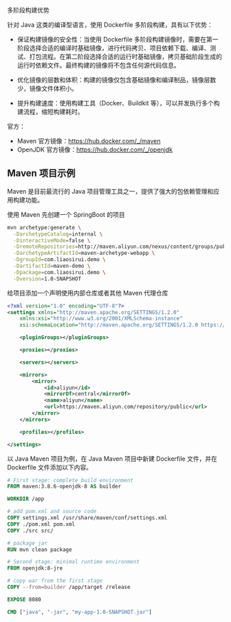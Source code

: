 

多阶段构建优势

针对 Java 这类的编译型语言，使用 Dockerfile 多阶段构建，具有以下优势：

- 保证构建镜像的安全性：当使用 Dockerfile 多阶段构建镜像时，需要在第一阶段选择合适的编译时基础镜像，进行代码拷贝、项目依赖下载、编译、测试、打包流程。在第二阶段选择合适的运行时基础镜像，拷贝基础阶段生成的运行时依赖文件。最终构建的镜像将不包含任何源代码信息。

- 优化镜像的层数和体积：构建的镜像仅包含基础镜像和编译制品，镜像层数少，镜像文件体积小。

- 提升构建速度：使用构建工具（Docker、Buildkit 等），可以并发执行多个构建流程，缩短构建耗时。

官方：

- Maven 官方镜像：<https://hub.docker.com/_/maven>
- OpenJDK 官方镜像：<https://hub.docker.com/_/openjdk>


## Maven 项目示例

Maven 是目前最流行的 Java 项目管理工具之一，提供了强大的包依赖管理和应用构建功能。

使用 Maven 先创建一个 SpringBoot 的项目

```bash
mvn archetype:generate \
  -DarchetypeCatalog=internal \
  -DinteractiveMode=false \
  -DremoteRepositories=http://maven.aliyun.com/nexus/content/groups/public \
  -DarchetypeArtifactId=maven-archetype-webapp \
  -DgroupId=com.liaosirui.demo \
  -DartifactId=maven-demo \
  -Dpackage=com.liaosirui.demo \
  -Dversion=1.0-SNAPSHOT

```

给项目添加一个声明使用内部仓库或者其他 Maven 代理仓库

```xml
<?xml version="1.0" encoding="UTF-8"?>
<settings xmlns="http://maven.apache.org/SETTINGS/1.2.0"
    xmlns:xsi="http://www.w3.org/2001/XMLSchema-instance"
    xsi:schemaLocation="http://maven.apache.org/SETTINGS/1.2.0 https://maven.apache.org/xsd/settings-1.2.0.xsd">

    <pluginGroups></pluginGroups>

    <proxies></proxies>

    <servers></servers>

    <mirrors>
        <mirror>
            <id>aliyun</id>
            <mirrorOf>central</mirrorOf>
            <name>aliyun</name>
            <url>https://maven.aliyun.com/repository/public</url>
        </mirror>
    </mirrors>

    <profiles></profiles>

</settings>

```

以 Java Maven 项目为例，在 Java Maven 项目中新建 Dockerfile 文件，并在 Dockerfile  文件添加以下内容。

```dockerfile
# First stage: complete build environment
FROM maven:3.8.6-openjdk-8 AS builder

WORKDIR /app

# add pom.xml and source code
COPY settings.xml /usr/share/maven/conf/settings.xml
COPY ./pom.xml pom.xml
COPY ./src src/

# package jar
RUN mvn clean package

# Second stage: minimal runtime environment
FROM openjdk:8-jre

# copy war from the first stage
COPY --from=builder /app/target /release

EXPOSE 8080

CMD ["java", "-jar", "my-app-1.0-SNAPSHOT.jar"]

```

